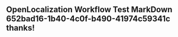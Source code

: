 <properties
ms.topic="hero-topic"
ms.test1="hero-topic"
ms.test2="test"/>


## OpenLocalization Workflow Test MarkDown 652bad16-1b40-4c0f-b490-41974c59341c thanks!



<!--HONumber=Oct16_HO3-->



